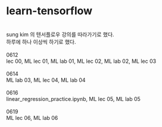 # learn-tensorflow<br>
<br>
sung kim 의 텐서플로우 강의를 따라가기로 했다.<br>
하루에 하나 이상씩 하기로 했다.<br>
<br>
0612<br>
lec 00, ML lec 01, ML lab 01, ML lec 02, ML lab 02, ML lec 03 <br>
<br>
0614<br>
ML lab 03, ML lec 04, ML lab 04 <br>
<br>
0616<br>
linear_regression_practice.ipynb, ML lec 05, ML lab 05 <br>
<br>
0619<br>
ML lec 06, ML lab 06<br>
